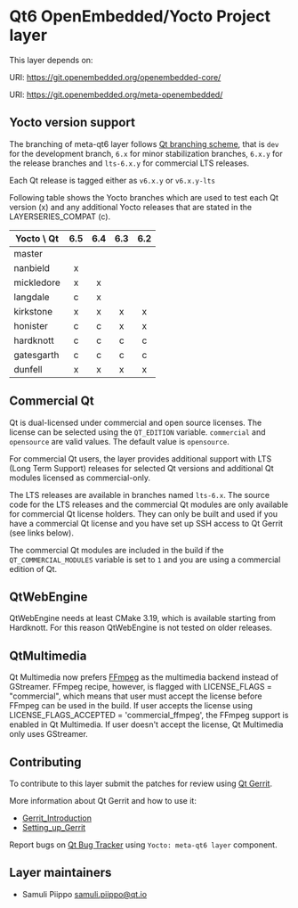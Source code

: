 Qt6 OpenEmbedded/Yocto Project layer
====================================

This layer depends on:

URI: https://git.openembedded.org/openembedded-core/

URI: https://git.openembedded.org/meta-openembedded/

Yocto version support
---------------------

The branching of meta-qt6 layer follows [Qt branching scheme](https://wiki.qt.io/Branch_Guidelines),
that is `dev` for the development branch, `6.x` for minor stabilization branches,
`6.x.y` for the release branches and `lts-6.x.y` for commercial LTS releases.

Each Qt release is tagged either as `v6.x.y` or `v6.x.y-lts`

Following table shows the Yocto branches which are used to test each
Qt version (x) and any additional Yocto releases that are stated in
the LAYERSERIES_COMPAT (c).

| Yocto \ Qt | 6.5 | 6.4 | 6.3 | 6.2 |
| ---------- |:---:|:---:|:---:|:---:|
| master     |     |     |     |     |
| nanbield   |  x  |     |     |     |
| mickledore |  x  |  x  |     |     |
| langdale   |  c  |  x  |     |     |
| kirkstone  |  x  |  x  |  x  |  x  |
| honister   |  c  |  c  |  x  |  x  |
| hardknott  |  c  |  c  |  c  |  c  |
| gatesgarth |  c  |  c  |  c  |  c  |
| dunfell    |  x  |  x  |  x  |  x  |

Commercial Qt
-------------

Qt is dual-licensed under commercial and open source licenses.
The license can be selected using the `QT_EDITION` variable. `commercial` and
`opensource` are valid values. The default value is `opensource`.

For commercial Qt users, the layer provides additional support with LTS
(Long Term Support) releases for selected Qt versions and additional
Qt modules licensed as commercial-only.

The LTS releases are available in branches named `lts-6.x`. The source code
for the LTS releases and the commercial Qt modules are only available for
commercial Qt license holders. They can only be built and used if you have
a commercial Qt license and you have set up SSH access to Qt Gerrit (see links below).

The commercial Qt modules are included in the build if the `QT_COMMERCIAL_MODULES`
variable is set to `1` and you are using a commercial edition of Qt.

QtWebEngine
-----------

QtWebEngine needs at least CMake 3.19, which is available starting from Hardknott.
For this reason QtWebEngine is not tested on older releases.

QtMultimedia
------------

Qt Multimedia now prefers [FFmpeg][1] as the multimedia backend instead of GStreamer.
FFmpeg recipe, however, is flagged with LICENSE_FLAGS = "commercial", which means
that user must accept the license before FFmpeg can be used in the build. If user
accepts the license using LICENSE_FLAGS_ACCEPTED = 'commercial_ffmpeg', the FFmpeg
support is enabled in Qt Multimedia. If user doesn't accept the license,
Qt Multimedia only uses GStreamer.

[1]: https://doc.qt.io/qt-6/qtmultimedia-index.html#ffmpeg-as-the-default-backend

Contributing
------------

To contribute to this layer submit the patches for review using
[Qt Gerrit](https://codereview.qt-project.org).

More information about Qt Gerrit and how to use it:
 - [Gerrit_Introduction](https://wiki.qt.io/Gerrit_Introduction)
 - [Setting_up_Gerrit](https://wiki.qt.io/Setting_up_Gerrit)

Report bugs on [Qt Bug Tracker](https://bugreports.qt.io) using
`Yocto: meta-qt6 layer` component.

Layer maintainers
-----------------

 - Samuli Piippo <samuli.piippo@qt.io>

